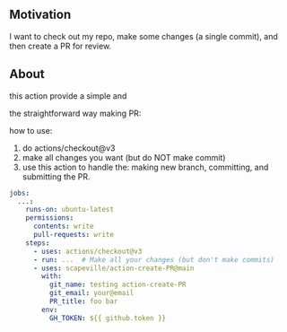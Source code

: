 ## Motivation

I want to check out my repo, make some changes (a single commit), and then create a PR for review.

## About

this action provide a simple and 


the straightforward way making PR: 


how to use:

1. do actions/checkout@v3
2. make all changes you want (but do NOT make commit)
3. use this action to handle the: making new branch, committing, and submitting the PR.



```yml
jobs:
  ...:
    runs-on: ubuntu-latest
    permissions:
      contents: write
      pull-requests: write
    steps:
      - uses: actions/checkout@v3
      - run: ...  # Make all your changes (but don't make commits)
      - uses: scapeville/action-create-PR@main
        with:
          git_name: testing action-create-PR
          git_email: your@email
          PR_title: foo bar
        env:
          GH_TOKEN: ${{ github.token }}
```